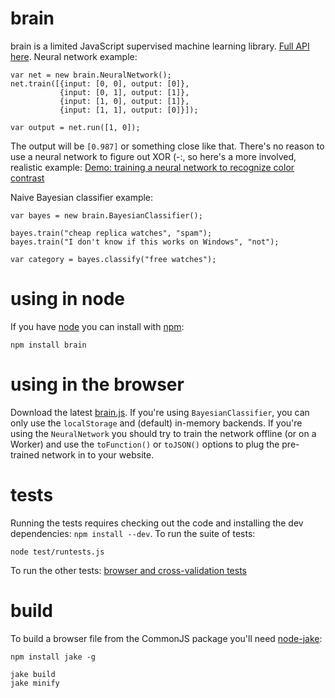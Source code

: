 # brain

brain is a limited JavaScript supervised machine learning library. [Full API here](http://harthur.github.com/brain). Neural network example:

	var net = new brain.NeuralNetwork();
	net.train([{input: [0, 0], output: [0]},
	           {input: [0, 1], output: [1]},
	           {input: [1, 0], output: [1]},
	           {input: [1, 1], output: [0]}]);
	
	var output = net.run([1, 0]);

The output will be `[0.987]` or something close like that. There's no reason to use a neural network to figure out XOR (-:, so here's a more involved, realistic example:
[Demo: training a neural network to recognize color contrast](http://harthur.github.com/brain/examples/blackorwhite.html)

Naive Bayesian classifier example:

	var bayes = new brain.BayesianClassifier();
	
	bayes.train("cheap replica watches", "spam");
	bayes.train("I don't know if this works on Windows", "not");
	
	var category = bayes.classify("free watches");


# using in node
If you have [node](http://nodejs.org/) you can install with [npm](http://github.com/isaacs/npm):

	npm install brain

# using in the browser
Download the latest [brain.js](http://github.com/harthur/brain/downloads). If you're using `BayesianClassifier`, you can only use the `localStorage` and (default) in-memory backends. If you're using the `NeuralNetwork` you should try to train the network offline (or on a Worker) and use the `toFunction()` or `toJSON()` options to plug the pre-trained network in to your website.


# tests
Running the tests requires checking out the code and installing the dev dependencies: `npm install --dev`. To run the suite of tests:

	node test/runtests.js
	
To run the other tests: [browser and cross-validation tests](https://github.com/harthur/brain/tree/master/test)

# build
To build a browser file from the CommonJS package you'll need [node-jake](https://github.com/mde/node-jake):

	npm install jake -g
	
	jake build
	jake minify
